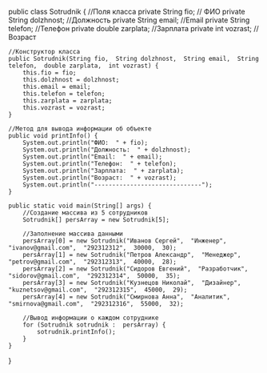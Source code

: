 public class Sotrudnik {
    //Поля класса
    private String fio;       // ФИО
    private String dolzhnost; //Должность
    private String email;     //Email
    private String telefon;   //Телефон
    private double zarplata;  //Зарплата
    private int vozrast;      //Возраст

    //Конструктор класса
    public Sotrudnik(String fio,  String dolzhnost,  String email,  String telefon,  double zarplata,  int vozrast) {
        this.fio = fio;
        this.dolzhnost = dolzhnost;
        this.email = email;
        this.telefon = telefon;
        this.zarplata = zarplata;
        this.vozrast = vozrast;
    }

    //Метод для вывода информации об объекте
    public void printInfo() {
        System.out.println("ФИО:  " + fio);
        System.out.println("Должность:  " + dolzhnost);
        System.out.println("Email:  " + email);
        System.out.println("Телефон:  " + telefon);
        System.out.println("Зарплата:  " + zarplata);
        System.out.println("Возраст:  " + vozrast);
        System.out.println("------------------------------");
    }

    public static void main(String[] args) {
        //Создание массива из 5 сотрудников
        Sotrudnik[] persArray = new Sotrudnik[5];

        //Заполнение массива данными
        persArray[0] = new Sotrudnik("Иванов Сергей",  "Инженер",  "ivanov@gmail.com",  "292312312",  30000,  30);
        persArray[1] = new Sotrudnik("Петров Александр",  "Менеджер",  "petrov@gmail.com",  "292312313",  40000,  28);
        persArray[2] = new Sotrudnik("Сидоров Евгений",  "Разработчик",  "sidorov@gmail.com",  "292312314",  50000,  35);
        persArray[3] = new Sotrudnik("Кузнецов Николай",  "Дизайнер",  "kuznetsov@gmail.com",  "292312315",  45000,  29);
        persArray[4] = new Sotrudnik("Смирнова Анна",  "Аналитик",  "smirnova@gmail.com",  "292312316",  55000,  32);

        //Вывод информации о каждом сотруднике
        for (Sotrudnik sotrudnik :  persArray) {
            sotrudnik.printInfo();
        }
    }
}
